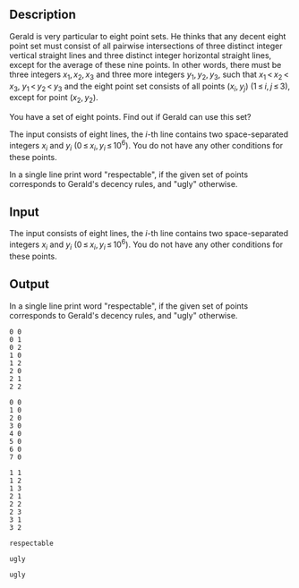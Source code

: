 ## Description

<div><p>Gerald is very particular to eight point sets. He thinks that any decent eight point set must consist of all pairwise intersections of three distinct integer vertical straight lines and three distinct integer horizontal straight lines, except for the average of these nine points. In other words, there must be three integers <span class="tex-span"><i>x</i><sub class="lower-index">1</sub>, <i>x</i><sub class="lower-index">2</sub>, <i>x</i><sub class="lower-index">3</sub></span> and three more integers <span class="tex-span"><i>y</i><sub class="lower-index">1</sub>, <i>y</i><sub class="lower-index">2</sub>, <i>y</i><sub class="lower-index">3</sub></span>, such that <span class="tex-span"><i>x</i><sub class="lower-index">1</sub> &lt; <i>x</i><sub class="lower-index">2</sub> &lt; <i>x</i><sub class="lower-index">3</sub></span>, <span class="tex-span"><i>y</i><sub class="lower-index">1</sub> &lt; <i>y</i><sub class="lower-index">2</sub> &lt; <i>y</i><sub class="lower-index">3</sub></span> and the eight point set consists of all points <span class="tex-span">(<i>x</i><sub class="lower-index"><i>i</i></sub>, <i>y</i><sub class="lower-index"><i>j</i></sub>)</span> (<span class="tex-span">1 ≤ <i>i</i>, <i>j</i> ≤ 3</span>), except for point <span class="tex-span">(<i>x</i><sub class="lower-index">2</sub>, <i>y</i><sub class="lower-index">2</sub>)</span>.</p><p>You have a set of eight points. Find out if Gerald can use this set?</p></div><div class="input-specification"><p>The input consists of eight lines, the <span class="tex-span"><i>i</i></span>-th line contains two space-separated integers <span class="tex-span"><i>x</i><sub class="lower-index"><i>i</i></sub></span> and <span class="tex-span"><i>y</i><sub class="lower-index"><i>i</i></sub></span> (<span class="tex-span">0 ≤ <i>x</i><sub class="lower-index"><i>i</i></sub>, <i>y</i><sub class="lower-index"><i>i</i></sub> ≤ 10<sup class="upper-index">6</sup></span>). You do not have any other conditions for these points.</p></div><div class="output-specification"><p>In a single line print word "<span class="tex-font-style-tt">respectable</span>", if the given set of points corresponds to Gerald's decency rules, and "<span class="tex-font-style-tt">ugly</span>" otherwise.</p></div>

## Input

<p>The input consists of eight lines, the <span class="tex-span"><i>i</i></span>-th line contains two space-separated integers <span class="tex-span"><i>x</i><sub class="lower-index"><i>i</i></sub></span> and <span class="tex-span"><i>y</i><sub class="lower-index"><i>i</i></sub></span> (<span class="tex-span">0 ≤ <i>x</i><sub class="lower-index"><i>i</i></sub>, <i>y</i><sub class="lower-index"><i>i</i></sub> ≤ 10<sup class="upper-index">6</sup></span>). You do not have any other conditions for these points.</p>

## Output

<p>In a single line print word "<span class="tex-font-style-tt">respectable</span>", if the given set of points corresponds to Gerald's decency rules, and "<span class="tex-font-style-tt">ugly</span>" otherwise.</p>





```input1
0 0
0 1
0 2
1 0
1 2
2 0
2 1
2 2

```




```input2
0 0
1 0
2 0
3 0
4 0
5 0
6 0
7 0

```




```input3
1 1
1 2
1 3
2 1
2 2
2 3
3 1
3 2

```




```output1
respectable

```




```output2
ugly

```




```output3
ugly

```


